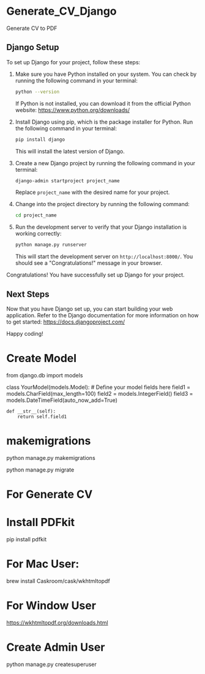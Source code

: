 # Generate_CV_Django
Generate CV to PDF

## Django Setup

To set up Django for your project, follow these steps:

1. Make sure you have Python installed on your system. You can check by running the following command in your terminal:

    ```bash
    python --version
    ```

    If Python is not installed, you can download it from the official Python website: https://www.python.org/downloads/

2. Install Django using pip, which is the package installer for Python. Run the following command in your terminal:

    ```bash
    pip install django
    ```

    This will install the latest version of Django.

3. Create a new Django project by running the following command in your terminal:

    ```bash
    django-admin startproject project_name
    ```

    Replace `project_name` with the desired name for your project.

4. Change into the project directory by running the following command:

    ```bash
    cd project_name
    ```

5. Run the development server to verify that your Django installation is working correctly:

    ```bash
    python manage.py runserver
    ```

    This will start the development server on `http://localhost:8000/`. You should see a "Congratulations!" message in your browser.

Congratulations! You have successfully set up Django for your project.

## Next Steps

Now that you have Django set up, you can start building your web application. Refer to the Django documentation for more information on how to get started: https://docs.djangoproject.com/

Happy coding!


# Create Model
from django.db import models

class YourModel(models.Model):
    # Define your model fields here
    field1 = models.CharField(max_length=100)
    field2 = models.IntegerField()
    field3 = models.DateTimeField(auto_now_add=True)

    def __str__(self):
        return self.field1


# makemigrations
python manage.py makemigrations

python manage.py migrate


# For Generate CV


# Install PDFkit
pip install pdfkit

# For Mac User:
brew install Caskroom/cask/wkhtmltopdf

# For Window User
https://wkhtmltopdf.org/downloads.html


# Create Admin User
python manage.py createsuperuser


